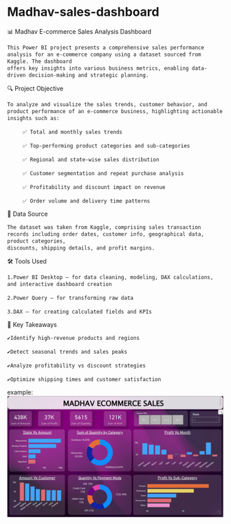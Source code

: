 # Madhav-sales-dashboard
📊 Madhav E-commerce Sales Analysis Dashboard 

    This Power BI project presents a comprehensive sales performance analysis for an e-commerce company using a dataset sourced from Kaggle. The dashboard 
    offers key insights into various business metrics, enabling data-driven decision-making and strategic planning.

🔍 Project Objective

    To analyze and visualize the sales trends, customer behavior, and product performance of an e-commerce business, highlighting actionable insights such as:

         ✅ Total and monthly sales trends

         ✅ Top-performing product categories and sub-categories

         ✅ Regional and state-wise sales distribution

         ✅ Customer segmentation and repeat purchase analysis

         ✅ Profitability and discount impact on revenue

         ✅ Order volume and delivery time patterns

🧾 Data Source

    The dataset was taken from Kaggle, comprising sales transaction records including order dates, customer info, geographical data, product categories,
    discounts, shipping details, and profit margins.

🛠 Tools Used

    1.Power BI Desktop – for data cleaning, modeling, DAX calculations, and interactive dashboard creation

    2.Power Query – for transforming raw data

    3.DAX – for creating calculated fields and KPIs

📌 Key Takeaways

    ✔️Identify high-revenue products and regions

    ✔️Detect seasonal trends and sales peaks

    ✔️Analyze profitability vs discount strategies

    ✔️Optimize shipping times and customer satisfaction

example: ![Dashboard Preview](https://github.com/sonalika016/Madhav-sales-dashboard/blob/main/Snapshot%20of%20Dashboard.png)

